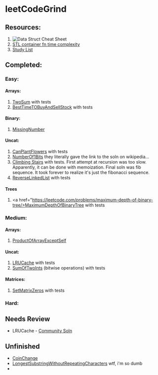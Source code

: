 # leetCodeGrind

## Resources:
1. <img src="https://i.stack.imgur.com/k0Iuh.png" alt="Data Struct Cheat Sheet">
2. <a href="https://users.cs.northwestern.edu/~riesbeck/programming/c++/stl-summary.html#set">STL container fn time complexity</a>
3. <a href="https://www.teamblind.com/post/New-Year-Gift---Curated-List-of-Top-100-LeetCode-Questions-to-Save-Your-Time-OaM1orEU">Study List</a>

## Completed:
### Easy:
#### Arrays:
1. <a href="https://leetcode.com/problems/two-sum/">TwoSum</a> with tests
1. <a href="https://leetcode.com/problems/best-time-to-buy-and-sell-stock/">BestTimeTOBuyAndSellStock</a> with tests

#### Binary:
1. <a href="https://leetcode.com/problems/missing-number/">MissingNumber</a>

#### Uncat:
1. <a href="https://leetcode.com/problems/can-place-flowers/">CanPlantFlowers</a> with tests
1. <a href="https://leetcode.com/problems/number-of-1-bits/">NumberOf1Bits</a> they literally gave the link to the soln on wikipedia...
1. <a href="https://leetcode.com/problems/climbing-stairs"> Climbing Stairs</a> with tests. First attempt at recursion was too slow. Apparently, it can be done with memoization. Final soln was fib sequence. It took forever to realize it's just the fibonacci sequence. 
1. <a href="https://leetcode.com/problems/reverse-linked-list/">ReverseLinkedList</a> with tests
   
#### Trees
1. <a href="https://leetcode.com/problems/maximum-depth-of-binary-tree/>MaximumDepthOfBinaryTree</a> with tests

### Medium:
#### Arrays:
1. <a href="https://leetcode.com/problems/product-of-array-except-self/">ProductOfArrayExceptSelf</a>

#### Uncat:
1. <a href="https://leetcode.com/problems/lru-cache/">LRUCache</a> with tests
1. <a href="https://leetcode.com/problems/sum-of-two-integers/">SumOfTwoInts<a/> (bitwise operations) with tests
   
#### Matrices:
1. <a href="https://leetcode.com/problems/set-matrix-zeroes/">SetMatrixZeros</a> with tests

### Hard:

## Needs Review 
- LRUCache - <a href="https://leetcode.com/problems/lru-cache/discuss/45912/Clean-Short-Standard-C%2B%2B-solution-NOT-writing-C-in-C%2B%2B-like-all-other-lengthy-ones">Community Soln</a>

## Unfinished
- <a href="https://leetcode.com/problems/coin-change/">CoinChange</a>
- <a href="https://leetcode.com/problems/longest-substring-without-repeating-characters/">LongestSubstringWithoutRepeatingCharacters</a> wtf, i'm so dumb
- 
